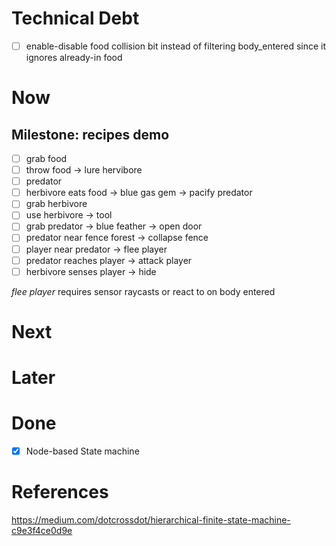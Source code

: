 # Technical Debt

- [ ] enable-disable food collision bit instead of filtering body_entered since it ignores already-in food

# Now


## Milestone: recipes demo
- [ ] grab food
- [ ] throw food -> lure hervibore
- [ ] predator
- [ ] herbivore eats food -> blue gas gem -> pacify predator
- [ ] grab herbivore
- [ ] use herbivore -> tool
- [ ] grab  predator -> blue feather -> open door
- [ ] predator near fence forest -> collapse fence
- [ ] player near predator -> flee player
- [ ] predator reaches player -> attack player
- [ ] herbivore senses player -> hide

*flee player* requires sensor raycasts or react to on body entered


# Next

# Later

# Done

- [x] Node-based State machine

# References

https://medium.com/dotcrossdot/hierarchical-finite-state-machine-c9e3f4ce0d9e
